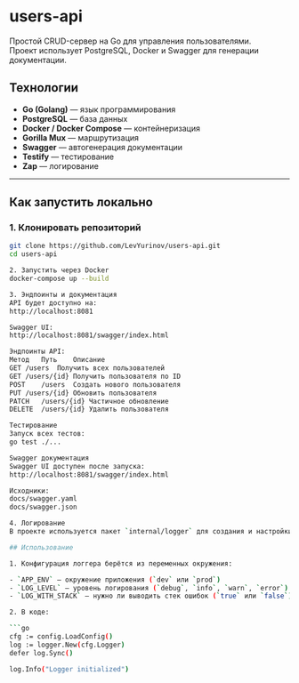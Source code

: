 # users-api

Простой CRUD-сервер на Go для управления пользователями.  
Проект использует PostgreSQL, Docker и Swagger для генерации документации.  

## Технологии

- **Go (Golang)** — язык программирования
- **PostgreSQL** — база данных
- **Docker / Docker Compose** — контейнеризация
- **Gorilla Mux** — маршрутизация
- **Swagger** — автогенерация документации
- **Testify** — тестирование
- **Zap** — логирование

---

## Как запустить локально

### 1. Клонировать репозиторий
```bash
git clone https://github.com/LevYurinov/users-api.git
cd users-api

2. Запустить через Docker
docker-compose up --build

3. Эндпоинты и документация
API будет доступно на:
http://localhost:8081

Swagger UI:
http://localhost:8081/swagger/index.html

Эндпоинты API:
Метод	Путь	Описание
GET	/users	Получить всех пользователей
GET	/users/{id}	Получить пользователя по ID
POST	/users	Создать нового пользователя
PUT	/users/{id}	Обновить пользователя
PATCH	/users/{id}	Частичное обновление
DELETE	/users/{id}	Удалить пользователя

Тестирование
Запуск всех тестов:
go test ./...

Swagger документация
Swagger UI доступен после запуска:
http://localhost:8081/swagger/index.html

Исходники:
docs/swagger.yaml
docs/swagger.json

4. Логирование
В проекте используется пакет `internal/logger` для создания и настройки логгера на базе `zap`.

## Использование

1. Конфигурация логгера берётся из переменных окружения:

- `APP_ENV` — окружение приложения (`dev` или `prod`)
- `LOG_LEVEL` — уровень логирования (`debug`, `info`, `warn`, `error`)
- `LOG_WITH_STACK` — нужно ли выводить стек ошибок (`true` или `false`)

2. В коде:

```go
cfg := config.LoadConfig()
log := logger.New(cfg.Logger)
defer log.Sync()

log.Info("Logger initialized")

